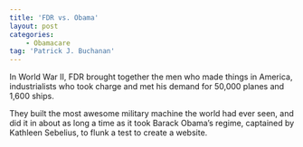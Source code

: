 ```yaml
---
title: 'FDR vs. Obama'
layout: post
categories:
    - Obamacare
tag: 'Patrick J. Buchanan'
---
```


In World War II, FDR brought together the men who made things in America, industrialists who took charge and met his demand for 50,000 planes and 1,600 ships.  
  
They built the most awesome military machine the world had ever seen, and did it in about as long a time as it took Barack Obama’s regime, captained by Kathleen Sebelius, to flunk a test to create a website.